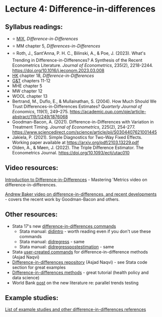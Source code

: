 # Lecture 4: Difference-in-differences

## Syllabus readings:

* :star: [MIX](https://mixtape.scunning.com/), *Difference-in-Differences*
* :star: MM chapter 5, *Differences-in-Differences*
* :star: Roth, J., Sant'Anna, P. H. C., Bilinski, A., & Poe, J. (2023). What's Trending in Difference-in-Differences? A Synthesis of the Recent Econometrics Literature. *Journal of Econometrics*, 235(2), 2218-2244. https://doi.org/10.1016/j.jeconom.2023.03.008
* [HK](https://theeffectbook.net/) chapter 18, *Difference-in-Differences*
* [G&T](https://elibrary.worldbank.org/doi/book/10.1596/978-1-4648-1497-6?chapterTab=true) chapters 11-12
* MHE chapter 5
* MW chapter 12
* WOOL chapter 13
* Bertrand, M., Duflo, E., & Mullainathan, S. (2004). How Much Should We Trust Differences-in-Differences Estimates? *Quarterly Journal of Economics*, 119(1), 249–275. https://academic.oup.com/qje/article-abstract/119/1/249/1876068
* Goodman-Bacon, A. (2021). Difference-in-Differences with Variation in Treatment Timing. *Journal of Econometrics*, 225(2), 254-277. https://www.sciencedirect.com/science/article/pii/S0304407621001445
* Jakiela, P. (2021). Simple Diagnostics for Two-Way Fixed Effects. Working paper available at https://arxiv.org/pdf/2103.13229.pdf
* Olden, A., & Møen, J. (2022). The Triple Difference Estimator. The Econometrics Journal. https://doi.org/10.1093/ectj/utac010


## Video resources:

[Introduction to Difference-in-Differences](https://www.youtube.com/watch?v=eiffOVbYvNc) - Mastering 'Metrics video on difference-in-differences.

[Andrew Baker video on difference-in-differences, and recent developments](https://www.youtube.com/watch?v=mCOzQxJuvZk) - covers the recent work by Goodman-Bacon and others.


## Other resources:

* Stata 17's new [difference-in-differences commands](https://www.stata.com/new-in-stata/difference-in-differences-DID-DDD/)
   * Stata manual: [didintro](https://www.stata.com/manuals/tedidintro.pdf) - worth reading even if you don't use these commands
   * Stata manual: [didregress](https://www.stata.com/manuals/tedidregress.pdf) - same
   * Stata manual: [didregresspostestimation](https://www.stata.com/manuals/tedidregresspostestimation.pdf) - same
* Stata [user-created commands](https://asjadnaqvi.github.io/DiD/docs/01_stata/) for difference-in-difference methods (Asjad Naqvi)
* [Difference-in-differences repository](https://asjadnaqvi.github.io/DiD/) (Asjad Naqvi) - see Stata code section for great examples
* [Difference-in-differences methods](https://diff.healthpolicydatascience.org/) - great tutorial (health policy and data science)
* World Bank [post](https://blogs.worldbank.org/impactevaluations/revisiting-difference-differences-parallel-trends-assumption-part-i-pre-trend?cid=SHR_BlogSiteShare_EN_EXT) on the new literature re: parallel trends testing

## Example studies:

[List of example studies and other difference-in-differences references](https://github.com/spcorcor18/LPO-8852/blob/main/lectures/Lecture%204%20-%20Difference-in-differences/Example%20studies%20-%20diff%20in%20diff.md)
